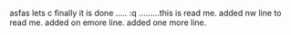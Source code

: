 asfas
lets c
finally it is done
.....
:q
.........this is read me.
added nw line to read me.
added on emore line.
added one more line.
